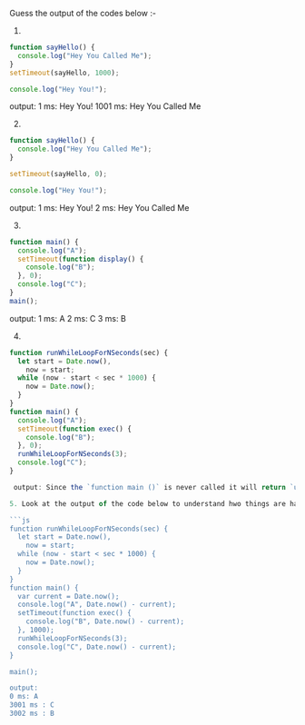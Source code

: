 Guess the output of the codes below :-

1.
```js
function sayHello() {
  console.log("Hey You Called Me");
}
setTimeout(sayHello, 1000);

console.log("Hey You!");
```

 output: 
 1 ms: Hey You!
 1001 ms: Hey You Called Me

2.
```js
function sayHello() {
  console.log("Hey You Called Me");
}

setTimeout(sayHello, 0);

console.log("Hey You!");
```
 output:
1 ms: Hey You!
2 ms: Hey You Called Me

3.
```js
function main() {
  console.log("A");
  setTimeout(function display() {
    console.log("B");
  }, 0);
  console.log("C");
}
main();
```
 output:
 1 ms: A
 2 ms: C
 3 ms: B


4.
```js
function runWhileLoopForNSeconds(sec) {
  let start = Date.now(),
    now = start;
  while (now - start < sec * 1000) {
    now = Date.now();
  }
}
function main() {
  console.log("A");
  setTimeout(function exec() {
    console.log("B");
  }, 0);
  runWhileLoopForNSeconds(3);
  console.log("C");
}

 output: Since the `function main ()` is never called it will return `undefined`

5. Look at the output of the code below to understand hwo things are happening.

```js
function runWhileLoopForNSeconds(sec) {
  let start = Date.now(),
    now = start;
  while (now - start < sec * 1000) {
    now = Date.now();
  }
}
function main() {
  var current = Date.now();
  console.log("A", Date.now() - current);
  setTimeout(function exec() {
    console.log("B", Date.now() - current);
  }, 1000);
  runWhileLoopForNSeconds(3);
  console.log("C", Date.now() - current);
}

main();

output: 
0 ms: A
3001 ms : C
3002 ms : B
```